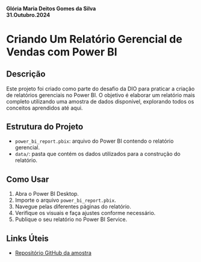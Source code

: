 #### Glória Maria Deitos Gomes da Silva <br> 31.Outubro.2024

# Criando Um Relatório Gerencial de Vendas com Power BI

## Descrição
Este projeto foi criado como parte do desafio da DIO para praticar a criação de relatórios gerenciais no Power BI. O objetivo é elaborar um relatório mais completo utilizando uma amostra de dados disponível, explorando todos os conceitos aprendidos até aqui.

## Estrutura do Projeto
- `power_bi_report.pbix`: arquivo do Power BI contendo o relatório gerencial.
- `data/`: pasta que contém os dados utilizados para a construção do relatório.

## Como Usar
1. Abra o Power BI Desktop.
2. Importe o arquivo `power_bi_report.pbix`.
3. Navegue pelas diferentes páginas do relatório.
4. Verifique os visuais e faça ajustes conforme necessário.
5. Publique o seu relatório no Power BI Service.

## Links Úteis
- [Repositório GitHub da amostra](https://github.com/julianazanelatto/power_bi_analyst)
